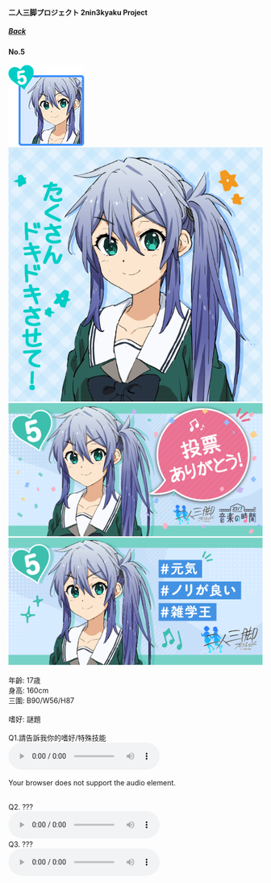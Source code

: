 #### 二人三脚プロジェクト 2nin3kyaku Project
##### [Back](2nin3kyaku_List.md)

#### No.5
<img src="../../../Img/Nanaon/2nin3kyaku/5/5_thumb.png"><br>
<img src="../../../Img/Nanaon/2nin3kyaku/5/5_main.png"><br>
<img src="../../../Img/Nanaon/2nin3kyaku/5/5_thanks.png"><br>
<img src="../../../Img/Nanaon/2nin3kyaku/5/5_desc.png"><br>
<br>
年齡: 17歳<br>
身高: 160cm<br>
三圍: B90/W56/H87<br>
<br>
嗜好: 謎題<br>
<br>
Q1.請告訴我你的嗜好/特殊技能<br>
<audio controls="controls">
  <source type="audio/mp3" src="../../../Resources/2nin3kyaku/No5_voice_1.mp3"></source>
  <p>Your browser does not support the audio element.</p>
</audio><br>
Q2. ??? <br>
<audio controls="controls">
  <source type="audio/mp3" src="../../../Resources/2nin3kyaku/No5_voice_2.mp3"></source>
  <p>Your browser does not support the audio element.</p>
</audio><br>
Q3. ??? <br>
<audio controls="controls">
  <source type="audio/mp3" src="../../../Resources/2nin3kyaku/No5_voice_3.mp3"></source>
  <p>Your browser does not support the audio element.</p>
</audio><br>